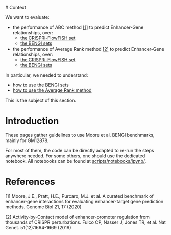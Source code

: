 # Context

We want to evaluate:

- the performance of ABC method [[1]](#1) to predict Enhancer-Gene relationships, over:
    - [the CRISPRi-FlowFISH set](../../notes_ABC/K562/recap_investigations_ABC_over_CRiFF/)
    - [the BENGI sets](../../notes_ABC/BENGI/ABC_BENGI_results/)
- the performance of Average Rank method [[2]](#2) to predict Enhancer-Gene relationships, over:
    - [the CRISPRi-FlowFISH set](../CRISPRi_FlowFISH/avg_rank_method/summary_avg_rank/)
    - [the BENGI sets](../avg_rank_method/summary_avg_rank_method/)

In particular, we needed to understand:

- how to use the BENGI sets
- [how to use the Average Rank method](../avg_rank_method/avg_rank_method_with_code/)

This is the subject of this section.

# Introduction

These pages gather guidelines to use Moore et al. BENGI benchmarks, mainly for GM12878.

For most of them, the code can be directly adapted to re-run the steps anywhere needed. For some others, one should use the dedicated notebook. All notebooks can be found at [scripts/notebooks/ipynb/](../../scripts/notebooks/ipynb/).

# References

<a id="1">[1]</a> 
Moore, J.E., Pratt, H.E., Purcaro, M.J. et al.
A curated benchmark of enhancer-gene interactions for evaluating enhancer-target gene prediction methods.
Genome Biol 21, 17 (2020)

<a id="2">[2]</a>
Activity-by-Contact model of enhancer-promoter regulation from thousands of CRISPR perturbations.
Fulco CP, Nasser J, Jones TR, et al.
Nat Genet. 51(12):1664-1669 (2019)